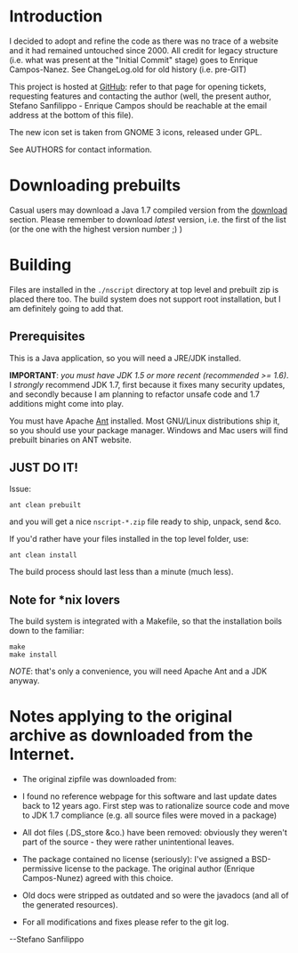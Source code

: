 Introduction
============

I decided to adopt and refine the code as there was no trace of a website
and it had remained untouched since 2000. All credit for legacy structure
(i.e. what was present at the "Initial Commit" stage) goes to
Enrique Campos-Nanez. See ChangeLog.old for old history (i.e. pre-GIT)

This project is hosted at [GitHub](https://github.com/esseks/nscript): refer
to that page for opening tickets, requesting features and contacting
the author (well, the present author, Stefano Sanfilippo - Enrique Campos
should be reachable at the email address at the bottom of this file).

The new icon set is taken from GNOME 3 icons, released under GPL.

See AUTHORS for contact information.


Downloading prebuilts
=====================

Casual users may download a Java 1.7 compiled version from the
[download](https://github.com/esseks/nscript/downloads) section.
Please remember to download *latest* version, i.e. the first of the list
(or the one with the highest version number ;) )


Building
========

Files are installed in the `./nscript` directory at top level and prebuilt
zip is placed there too. The build system does not support root installation,
but I am definitely going to add that.

Prerequisites
-------------

This is a Java application, so you will need a JRE/JDK installed.

**IMPORTANT**: *you must have JDK 1.5 or more recent (recommended >= 1.6)*.
I *strongly* recommend JDK 1.7, first because it fixes many security updates,
and secondly because I am planning to refactor unsafe code and 1.7 additions
might come into play.

You must have Apache [Ant](http://ant.apache.org/) installed.
Most GNU/Linux distributions ship it, so you should use your package manager.
Windows and Mac users will find prebuilt binaries on ANT website.

JUST DO IT!
-----------

Issue:

    ant clean prebuilt

and you will get a nice `nscript-*.zip` file ready to ship, unpack, send &co.

If you'd rather have your files installed in the top level folder, use:

    ant clean install

The build process should last less than a minute (much less).

Note for *nix lovers
--------------------

The build system is integrated with a Makefile, so that the installation
boils down to the familiar:

    make
    make install

*NOTE*: that's only a convenience, you will need Apache Ant and a JDK anyway.


Notes applying to the original archive as downloaded from the Internet.
=======================================================================

* The original zipfile was downloaded from:


* I found no reference webpage for this software and last update dates back to
12 years ago. First step was to rationalize source code and move to JDK 1.7
compliance (e.g. all source files were moved in a package)

* All dot files (.DS_store &co.) have been removed: obviously they
weren't part of the source - they were rather unintentional leaves.

* The package contained no license (seriously): I've assigned a BSD-permissive
license to the package. The original author (Enrique Campos-Nunez) agreed
with this choice.

* Old docs were stripped as outdated and so were the javadocs (and all of the
generated resources).

* For all modifications and fixes please refer to the git log.

--Stefano Sanfilippo
